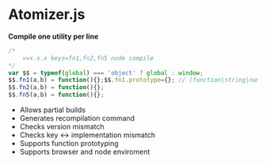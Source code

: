 # Atomizer.js

**Compile one utility per line**

```javascript
/*
    v=x.x.x keys=fn1,fn2,fn5 node compile
*/
var $$ = typeof(global) === 'object' ? global : window;
$$.fn1(a,b) = function(){};$$.fn1.prototype={}; // (function|string|number|object|date)
$$.fn2(a,b) = function(){};
$$.fn5(a,b) = function(){};
```

- Allows partial builds
- Generates recompilation command
- Checks version mismatch
- Checks key <-> implementation mismatch
- Supports function prototyping
- Supports browser and node enviroment
